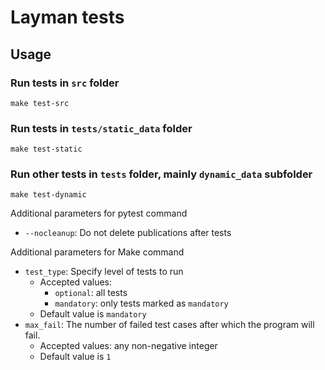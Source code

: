 # Layman tests

## Usage
### Run tests in `src` folder
```
make test-src
```

### Run tests in `tests/static_data` folder
```
make test-static
```

### Run other tests in `tests` folder, mainly `dynamic_data` subfolder
```
make test-dynamic
```
Additional parameters for pytest command
- `--nocleanup`: Do not delete publications after tests

Additional parameters for Make command
- `test_type`: Specify level of tests to run
  - Accepted values:
    - `optional`: all tests
    - `mandatory`: only tests marked as `mandatory`
  - Default value is `mandatory`
- `max_fail`: The number of failed test cases after which the program will fail.
  - Accepted values: any non-negative integer
  - Default value is `1`
